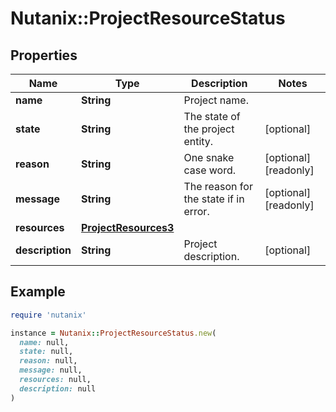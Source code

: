 # Nutanix::ProjectResourceStatus

## Properties

| Name | Type | Description | Notes |
| ---- | ---- | ----------- | ----- |
| **name** | **String** | Project name. |  |
| **state** | **String** | The state of the project entity. | [optional] |
| **reason** | **String** | One snake case word. | [optional][readonly] |
| **message** | **String** | The reason for the state if in error. | [optional][readonly] |
| **resources** | [**ProjectResources3**](ProjectResources3.md) |  |  |
| **description** | **String** | Project description. | [optional] |

## Example

```ruby
require 'nutanix'

instance = Nutanix::ProjectResourceStatus.new(
  name: null,
  state: null,
  reason: null,
  message: null,
  resources: null,
  description: null
)
```

